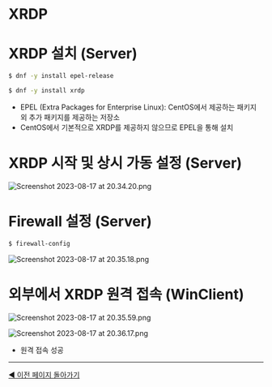 # XRDP

# XRDP 설치 (Server)

```bash
$ dnf -y install epel-release
```

```bash
$ dnf -y install xrdp
```

- EPEL (Extra Packages for Enterprise Linux): CentOS에서 제공하는 패키지 외 추가 패키지를 제공하는 저장소
- CentOS에서 기본적으로 XRDP를 제공하지 않으므로 EPEL을 통해 설치

# XRDP 시작 및 상시 가동 설정 (Server)

![Screenshot 2023-08-17 at 20.34.20.png](XRDP%2085fa5255e1714491b2c1a718ffa16b74/Screenshot_2023-08-17_at_20.34.20.png)

# Firewall 설정 (Server)

```bash
$ firewall-config
```

![Screenshot 2023-08-17 at 20.35.18.png](XRDP%2085fa5255e1714491b2c1a718ffa16b74/Screenshot_2023-08-17_at_20.35.18.png)

# 외부에서 XRDP 원격 접속 (WinClient)

![Screenshot 2023-08-17 at 20.35.59.png](XRDP%2085fa5255e1714491b2c1a718ffa16b74/Screenshot_2023-08-17_at_20.35.59.png)

![Screenshot 2023-08-17 at 20.36.17.png](XRDP%2085fa5255e1714491b2c1a718ffa16b74/Screenshot_2023-08-17_at_20.36.17.png)

- 원격 접속 성공

---

[◀ 이전 페이지 돌아가기](../Linux,%20VMware%E1%84%85%E1%85%B3%E1%86%AF%20%E1%84%8B%E1%85%B5%E1%84%8B%E1%85%AD%E1%86%BC%E1%84%92%E1%85%A1%E1%86%AB%20%E1%84%89%E1%85%A5%E1%84%87%E1%85%A5%20%E1%84%80%E1%85%AE%E1%84%8E%E1%85%AE%E1%86%A8%202d50778ce91c4b59839555f0accc1aeb.md)